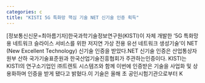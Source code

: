 ```yaml
---
categories: c
title: "KISTI 5G 특화망 핵심 기술 NET 신기술 인증 획득"
---
```

[정보통신신문=최아름기자]한국과학기술정보연구원(KISTI)이 자체 개발한 &lsquo;5G 특화망용 네트워크 슬라이스 서비스를 위한 저지연 가상 전용 유선 네트워크 생성기술&rsquo;이 NET (New Excellent Technology) 신기술 인증을 받았다.NET 신기술 인증은 산업통상자원부 산하 국가기술표준원과 한국산업기술진흥협회가 주관하는인증이다. KISTI는 KISTI의 연구소기업인 ㈜트렌토 시스템즈와 함께 이번에 인증받은 기술을 사업화 및 상용화하며 인증을 받게 됐다고 밝혔다.이 기술은 올해 초 공인시험기관으로부터 K